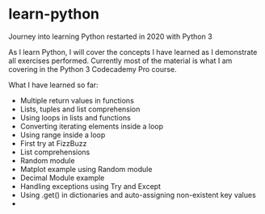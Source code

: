 # learn-python
Journey into learning Python restarted in 2020 with Python 3

As I learn Python, I will cover the concepts I have learned as I demonstrate all exercises performed.
Currently most of the material is what I am covering in the Python 3 Codecademy Pro course.

What I have learned so far:

- Multiple return values in functions
- Lists, tuples and list comprehension
- Using loops in lists and functions
- Converting iterating elements inside a loop
- Using range inside a loop
- First try at FizzBuzz
- List comprehensions
- Random module
- Matplot example using Random module
- Decimal Module example
- Handling exceptions using Try and Except
- Using .get() in dictionaries and auto-assigning non-existent key values
- 
